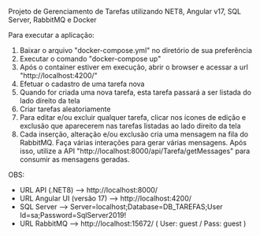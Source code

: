 Projeto de Gerenciamento de Tarefas utilizando NET8, Angular v17, SQL Server, RabbitMQ e Docker

Para executar a aplicação:

1) Baixar o arquivo "docker-compose.yml" no diretório de sua preferência
2) Executar o comando "docker-compose up"
3) Após o container estiver em execução, abrir o browser e acessar a url "http://localhost:4200/"
4) Efetuar o cadastro de uma tarefa nova
5) Quando for criada uma nova tarefa, esta tarefa passará a ser listada do lado direito da tela
6) Criar tarefas aleatoriamente
7) Para editar e/ou excluir qualquer tarefa, clicar nos ícones de edição e exclusão que aparecerem nas tarefas listadas ao lado direito da tela
8) Cada inserção, alteração e/ou exclusão cria uma mensagem na fila do RabbitMQ. Faça várias interações para gerar várias mensagens.  Após isso, utilize a API "http://localhost:8000/api/Tarefa/getMessages" para consumir as mensagens geradas.


OBS:

- URL API (.NET8) --> http://localhost:8000/
- URL Angular UI (versão 17) --> http://localhost:4200/
- SQL Server --> Server=localhost;Database=DB_TAREFAS;User Id=sa;Password=SqlServer2019!
- URL RabbitMQ --> http://localhost:15672/ ( User: guest / Pass: guest )
